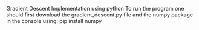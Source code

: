 Gradient Descent Implementation using python
To run the program one should first download the gradient_descent.py file and the numpy package in the console using: pip install numpy
